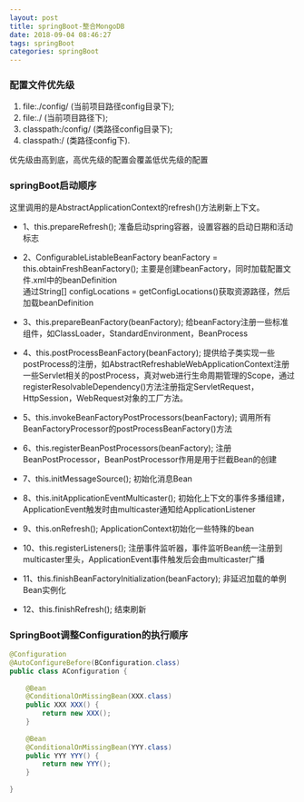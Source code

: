 ```yaml
---
layout: post
title: springBoot-整合MongoDB
date: 2018-09-04 08:46:27
tags: springBoot
categories: springBoot
---
```


### 配置文件优先级
1. file:./config/ (当前项目路径config目录下); 
2. file:./ (当前项目路径下); 
3. classpath:/config/ (类路径config目录下); 
4. classpath:/ (类路径config下).

优先级由高到底，高优先级的配置会覆盖低优先级的配置

### springBoot启动顺序
这里调用的是AbstractApplicationContext的refresh()方法刷新上下文。

- 1、this.prepareRefresh();
准备启动spring容器，设置容器的启动日期和活动标志

- 2、ConfigurableListableBeanFactory beanFactory = this.obtainFreshBeanFactory();
主要是创建beanFactory，同时加载配置文件.xml中的beanDefinition  
通过String[] configLocations = getConfigLocations()获取资源路径，然后加载beanDefinition  

- 3、this.prepareBeanFactory(beanFactory);
给beanFactory注册一些标准组件，如ClassLoader，StandardEnvironment，BeanProcess  

- 4、this.postProcessBeanFactory(beanFactory);
提供给子类实现一些postProcess的注册，如AbstractRefreshableWebApplicationContext注册一些Servlet相关的postProcess，真对web进行生命周期管理的Scope，通过registerResolvableDependency()方法注册指定ServletRequest，HttpSession，WebRequest对象的工厂方法。

- 5、this.invokeBeanFactoryPostProcessors(beanFactory);
调用所有BeanFactoryProcessor的postProcessBeanFactory()方法  

- 6、this.registerBeanPostProcessors(beanFactory);
注册BeanPostProcessor，BeanPostProcessor作用是用于拦截Bean的创建  

- 7、this.initMessageSource();
初始化消息Bean  

- 8、this.initApplicationEventMulticaster();
初始化上下文的事件多播组建，ApplicationEvent触发时由multicaster通知给ApplicationListener  

- 9、this.onRefresh();
ApplicationContext初始化一些特殊的bean 

- 10、this.registerListeners();
注册事件监听器，事件监听Bean统一注册到multicaster里头，ApplicationEvent事件触发后会由multicaster广播  

- 11、this.finishBeanFactoryInitialization(beanFactory);
非延迟加载的单例Bean实例化

- 12、this.finishRefresh();
结束刷新


### SpringBoot调整Configuration的执行顺序
```java
@Configuration
@AutoConfigureBefore(BConfiguration.class)
public class AConfiguration {
 
    @Bean
    @ConditionalOnMissingBean(XXX.class)
    public XXX XXX() {
        return new XXX();
    }
 
    @Bean
    @ConditionalOnMissingBean(YYY.class)
    public YYY YYY() {
        return new YYY();
    }
 
}
```